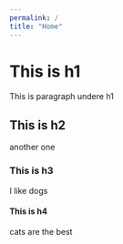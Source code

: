 ```yaml
---
permalink: /
title: "Home"
---
```

# This is h1
This is paragraph undere h1
## This is h2
another one
### This is h3
I like dogs 
#### This is h4
cats are the best